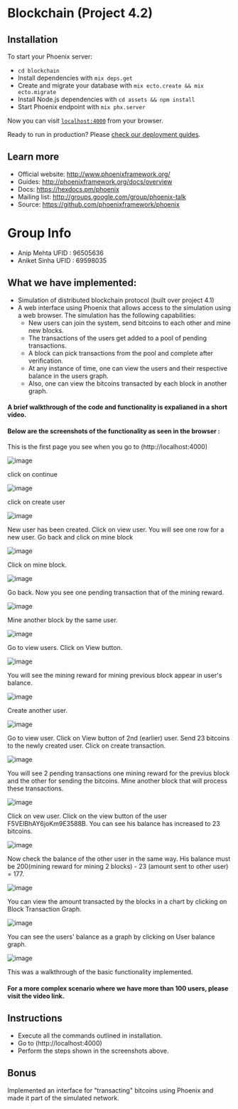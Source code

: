 # Blockchain (Project 4.2)

## Installation
To start your Phoenix server:

  * `cd blockchain`
  * Install dependencies with `mix deps.get`
  * Create and migrate your database with `mix ecto.create && mix ecto.migrate`
  * Install Node.js dependencies with `cd assets && npm install`
  * Start Phoenix endpoint with `mix phx.server`

Now you can visit [`localhost:4000`](http://localhost:4000) from your browser.

Ready to run in production? Please [check our deployment guides](http://www.phoenixframework.org/docs/deployment).

## Learn more

  * Official website: http://www.phoenixframework.org/
  * Guides: http://phoenixframework.org/docs/overview
  * Docs: https://hexdocs.pm/phoenix
  * Mailing list: http://groups.google.com/group/phoenix-talk
  * Source: https://github.com/phoenixframework/phoenix
  
  # Group Info
 - Anip Mehta  UFID : 96505636
 - Aniket Sinha UFID : 69598035

  ## What we have implemented:

  * Simulation of distributed blockchain protocol (built over project 4.1)
  *  A web interface using Phoenix that allows access to the simulation using a web browser.
    The simulation has the following capabilities:
     * New users can join the system, send bitcoins to each other and mine new blocks.
     * The transactions of the users get added to a pool of pending transactions.
     * A block can pick transactions from the pool and complete after verification.
     * At any instance of time, one can view the users and their respective balance in the users graph.
     * Also, one can view the bitcoins transacted by each block in another graph. 
   #### A brief walkthrough of the code and functionality is expalianed in a short video.
   #### Below are the screenshots of the functionality as seen in the browser :
   
   This is the first page you see when you go to (http://localhost:4000)
   
   ![image](https://user-images.githubusercontent.com/4914264/49977027-8fb07300-ff12-11e8-9641-ca6d64c7c19c.png)
   
   click on continue
   
   ![image](https://user-images.githubusercontent.com/4914264/49977103-02215300-ff13-11e8-906a-ca2b91a61313.png)

   click on create user
   
   ![image](https://user-images.githubusercontent.com/4914264/49977190-588e9180-ff13-11e8-85eb-7c10589e245d.png)
    
   New user has been created. Click on view user. You will see one row for a new user.
   Go back and click on mine block
   
   ![image](https://user-images.githubusercontent.com/4914264/49977276-b622de00-ff13-11e8-8bb3-82e547a188c7.png)
   
   Click on mine block.
   
   ![image](https://user-images.githubusercontent.com/4914264/49977309-dce11480-ff13-11e8-8c94-5902853c0455.png)
   
   Go back. Now you see one pending transaction that of the mining reward.  
   
   ![image](https://user-images.githubusercontent.com/4914264/49977366-1d409280-ff14-11e8-8f93-b9327c6e4db2.png)
   
   Mine another block by the same user.
   
   ![image](https://user-images.githubusercontent.com/4914264/49977428-51b44e80-ff14-11e8-8caa-061ac1c84287.png)
   
   Go to view users. Click on View button.
   
   ![image](https://user-images.githubusercontent.com/4914264/49977499-8aecbe80-ff14-11e8-8e7c-ae003665cfc0.png)

   You will see the mining reward for mining previous block appear in user's balance.
   
   ![image](https://user-images.githubusercontent.com/4914264/49977641-18c8a980-ff15-11e8-9bfe-d71d186db9a4.png)
   
   Create another user.
   
   ![image](https://user-images.githubusercontent.com/4914264/49977729-76f58c80-ff15-11e8-8354-321d7bc3cf3c.png)
   
   Go to view user. Click on View button of 2nd (earlier) user. 
   Send 23 bitcoins to the newly created user. Click on create transaction.
   
   ![image](https://user-images.githubusercontent.com/4914264/49977865-f6835b80-ff15-11e8-8201-a45647ee407d.png)
   
   You will see 2 pending transactions one mining reward for the previus block and the other for sending the bitcoins.
   Mine another block that will process these transactions.
   
   ![image](https://user-images.githubusercontent.com/4914264/49978019-8d501800-ff16-11e8-9bd8-58fb62903222.png)
   
   Click on vew user. Click on the view button of the user F5VElBhAY6joKm9E3588B.
   You can see his balance has increased to 23 bitcoins.
   
   ![image](https://user-images.githubusercontent.com/4914264/49978095-e3bd5680-ff16-11e8-96b7-c3a53d0fc13a.png)
   
   Now check the balance of the other user in the same way. His balance must be 200(mining reward for mining 2 blocks) - 23 (amount sent to other user) = 177.
   
   ![image](https://user-images.githubusercontent.com/4914264/49978159-3d258580-ff17-11e8-8b5e-e2d15466b196.png)
   
   You can view the amount transacted by the blocks in a chart by clicking on Block Transaction Graph.
   
   ![image](https://user-images.githubusercontent.com/4914264/49978229-837ae480-ff17-11e8-8010-a80addc3a0e8.png)
   
   You can see the users' balance as a graph by clicking on User balance graph.
   
   ![image](https://user-images.githubusercontent.com/4914264/49978274-be7d1800-ff17-11e8-98e8-3d5c072f84d1.png)
   
   
This was a walkthrough of the basic functionality implemented.
#### For a more complex scenario where we have more than 100 users, please visit the video link. 
  
## Instructions

* Execute all the commands outlined in installation.
* Go to (http://localhost:4000)
* Perform the steps shown in the screenshots above.

## Bonus 

Implemented an interface for "transacting" bitcoins using Phoenix and made it part of the simulated network.
